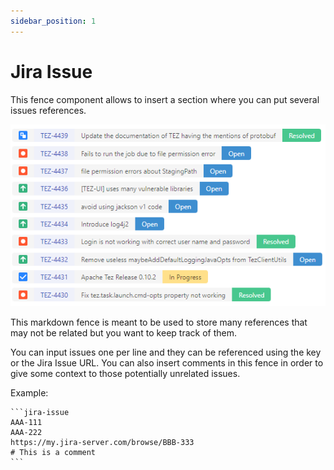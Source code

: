 ```yaml
---
sidebar_position: 1
---
```

# Jira Issue

This fence component allows to insert a section where you can put several issues references.

![jira-issue1](/img/jira-issue1.png)


This markdown fence is meant to be used to store many references that may not be related but you want to keep track of them.

You can input issues one per line and they can be referenced using the key or the Jira Issue URL.
You can also insert comments in this fence in order to give some context to those potentially unrelated issues.

Example:
````
```jira-issue
AAA-111
AAA-222
https://my.jira-server.com/browse/BBB-333
# This is a comment
```
````

